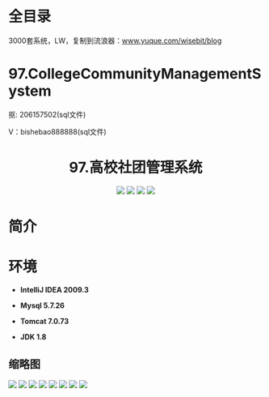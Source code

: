 # 全目录

3000套系统，LW，复制到流浪器：www.yuque.com/wisebit/blog
# 97.CollegeCommunityManagementSystem

<p>抠: 206157502(sql文件)</p>
<p>V：bishebao888888(sql文件)</p>

<p><h1 align="center">97.高校社团管理系统</h1></p>


<p align="center">
	<img src="https://img.shields.io/badge/jdk-1.8-orange.svg"/>
    <img src="https://img.shields.io/badge/servlet-5.x-lightgrey.svg"/>
    <img src="https://img.shields.io/badge/jdbc-3.x-blue.svg"/>
    <img src="https://img.shields.io/badge/jsp-3.x-yellow.svg"/>
</p>

# 简介



# 环境

- <b>IntelliJ IDEA 2009.3</b>

- <b>Mysql 5.7.26</b>

- <b>Tomcat 7.0.73</b>

- <b>JDK 1.8</b>




## 缩略图

![](https://bitwise.oss-cn-heyuan.aliyuncs.com/2024/9/10/dad6f47c-474d-41bf-b358-164ed448fb7d.png)
![](https://bitwise.oss-cn-heyuan.aliyuncs.com/2024/9/10/fd06350d-0a4e-4d05-8aca-229be8879bdc.png)
![](https://bitwise.oss-cn-heyuan.aliyuncs.com/2024/9/10/6b9a0be0-85ac-4024-9838-b60b358f92cd.png)
![](https://bitwise.oss-cn-heyuan.aliyuncs.com/2024/9/10/dda7e16b-201a-4a2b-bf26-1d2edb9eded9.png)
![](https://bitwise.oss-cn-heyuan.aliyuncs.com/2024/9/10/257c1de2-e8a5-43c0-8a04-c59c7d333141.png)
![](https://bitwise.oss-cn-heyuan.aliyuncs.com/2024/9/10/6378957c-e1cd-4a46-b4e4-9ebd54fc5f7b.png)
![](https://bitwise.oss-cn-heyuan.aliyuncs.com/2024/9/10/8b8ef30f-842a-4a4e-9100-f6f06032f36b.png)
![](https://bitwise.oss-cn-heyuan.aliyuncs.com/2024/9/10/910cdfd2-2cae-480f-95ea-652a3e11bae8.png)



